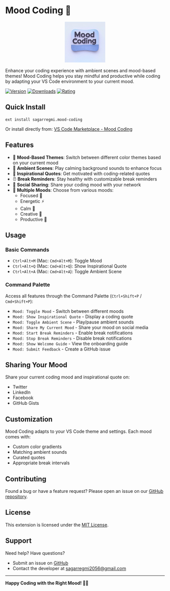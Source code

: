# Mood Coding 🎯

<p align="center">
  <img src="images/icon.jpg" width="128" height="128" alt="Mood Coding Logo">
</p>

Enhance your coding experience with ambient scenes and mood-based themes! Mood Coding helps you stay mindful and productive while coding by adapting your VS Code environment to your current mood.

[![Version](https://img.shields.io/visual-studio-marketplace/v/sagarregmi.mood-coding)](https://marketplace.visualstudio.com/items?itemName=sagarregmi.mood-coding)
[![Downloads](https://img.shields.io/visual-studio-marketplace/d/sagarregmi.mood-coding)](https://marketplace.visualstudio.com/items?itemName=sagarregmi.mood-coding)
[![Rating](https://img.shields.io/visual-studio-marketplace/r/sagarregmi.mood-coding)](https://marketplace.visualstudio.com/items?itemName=sagarregmi.mood-coding)

## Quick Install

```
ext install sagarregmi.mood-coding
```

Or install directly from: [VS Code Marketplace - Mood Coding](https://marketplace.visualstudio.com/items?itemName=sagarregmi.mood-coding)

## Features

- 🎨 **Mood-Based Themes**: Switch between different color themes based on your current mood
- 🎵 **Ambient Scenes**: Play calming background sounds to enhance focus
- 💭 **Inspirational Quotes**: Get motivated with coding-related quotes
- ⏰ **Break Reminders**: Stay healthy with customizable break reminders
- 📱 **Social Sharing**: Share your coding mood with your network
- 🌈 **Multiple Moods**: Choose from various moods:
  - Focused 🎯
  - Energetic ⚡
  - Calm 🧘
  - Creative 🎨
  - Productive 🚀

## Usage

### Basic Commands

- `Ctrl+Alt+M` (Mac: `Cmd+Alt+M`): Toggle Mood
- `Ctrl+Alt+Q` (Mac: `Cmd+Alt+Q`): Show Inspirational Quote
- `Ctrl+Alt+A` (Mac: `Cmd+Alt+A`): Toggle Ambient Scene

### Command Palette

Access all features through the Command Palette (`Ctrl+Shift+P` / `Cmd+Shift+P`):

- `Mood: Toggle Mood` - Switch between different moods
- `Mood: Show Inspirational Quote` - Display a coding quote
- `Mood: Toggle Ambient Scene` - Play/pause ambient sounds
- `Mood: Share My Current Mood` - Share your mood on social media
- `Mood: Start Break Reminders` - Enable break notifications
- `Mood: Stop Break Reminders` - Disable break notifications
- `Mood: Show Welcome Guide` - View the onboarding guide
- `Mood: Submit Feedback` - Create a GitHub issue

## Sharing Your Mood

Share your current coding mood and inspirational quote on:
- Twitter
- LinkedIn
- Facebook
- GitHub Gists

## Customization

Mood Coding adapts to your VS Code theme and settings. Each mood comes with:
- Custom color gradients
- Matching ambient sounds
- Curated quotes
- Appropriate break intervals

## Contributing

Found a bug or have a feature request? Please open an issue on our [GitHub repository](https://github.com/sagarregmi2056/Mood-Coding).

## License

This extension is licensed under the [MIT License](LICENSE).

## Support

Need help? Have questions?
- Submit an issue on [GitHub](https://github.com/sagarregmi2056/Mood-Coding/issues)
- Contact the developer at sagarregmi2056@gmail.com

---

**Happy Coding with the Right Mood! 🎯✨** 